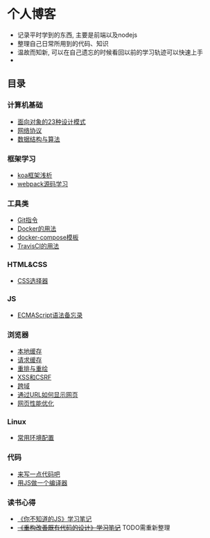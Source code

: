 # 个人博客

  - 记录平时学到的东西, 主要是前端以及nodejs
  - 整理自己日常所用到的代码、知识
  - 温故而知新, 可以在自己遗忘的时候看回以前的学习轨迹可以快速上手
  - 





## 目录
### 计算机基础
  - [面向对象的23种设计模式](https://github.com/lamwaiben/lamwaiben.github.io/tree/master/note/设计模式/readme.md)
  - [网络协议](https://github.com/lamwaiben/lamwaiben.github.io/tree/master/note/网络)
  - [数据结构与算法](https://github.com/lamwaiben/lamwaiben.github.io/tree/master/algorithms)
  
### 框架学习
  - [koa框架浅析](https://github.com/lamwaiben/lamwaiben.github.io/tree/master/framework/koa)
  - [webpack源码学习](https://github.com/lamwaiben/lamwaiben.github.io/tree/master/framework/webpack_learn)
  
### 工具类
  - [Git指令](https://github.com/lamwaiben/lamwaiben.github.io/tree/master/note/Git)
  - [Docker的用法](https://github.com/lamwaiben/lamwaiben.github.io/tree/master/tools/docker/README.md)
  - [docker-compose模板](https://github.com/lamwaiben/lamwaiben.github.io/tree/master/tools/docker/docker_template/README.md)
  - [TravisCI的用法](https://github.com/lamwaiben/lamwaiben.github.io/tree/master/tools/TravisCI/README.md)


### HTML&CSS
  - [CSS选择器](https://github.com/lamwaiben/lamwaiben.github.io/tree/master/note/CSS/README.md)
  
### JS
  - [ECMAScript语法备忘录](https://github.com/lamwaiben/lamwaiben.github.io/tree/master/note/ECMAScript/README.md)

### 浏览器
  - [本地缓存](https://github.com/lamwaiben/lamwaiben.github.io/tree/master/note/浏览器/本地缓存.md)
  - [请求缓存](https://github.com/lamwaiben/lamwaiben.github.io/tree/master/note/浏览器/请求缓存.md)
  - [重排与重绘](https://github.com/lamwaiben/lamwaiben.github.io/tree/master/note/浏览器/重排与重绘.md)
  - [XSS和CSRF](https://github.com/lamwaiben/lamwaiben.github.io/tree/master/note/浏览器/XSS和CSRF.md)
  - [跨域](https://github.com/lamwaiben/lamwaiben.github.io/tree/master/note/浏览器/跨域.md)
  - [通过URL如何显示网页](https://github.com/lamwaiben/lamwaiben.github.io/tree/master/note/浏览器/通过URL如何显示网页.md)
  - [网页性能优化](https://github.com/lamwaiben/lamwaiben.github.io/tree/master/note/浏览器/web性能优化.md)
  
### Linux
  - [常用环境配置](https://github.com/lamwaiben/lamwaiben.github.io/tree/master/note/linux/常见环境的搭建和配置.md)
  
### 代码
  - [来写一点代码吧](https://github.com/lamwaiben/lamwaiben.github.io/tree/master/code/readme.md)
  - [用JS做一个编译器](https://github.com/lamwaiben/lamwaiben.github.io/tree/master/code/doMySelf/bCompiler/README.md)
  
### 读书心得
  - [《你不知道的JS》学习笔记](https://github.com/lamwaiben/lamwaiben.github.io/tree/master/readBook/You-Dont-Know-JS)
  - ~~[《重构改善既有代码的设计》学习笔记](https://github.com/lamwaiben/lamwaiben.github.io/tree/master/readBook/重构)~~ TODO需重新整理
